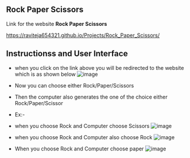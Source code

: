 Rock Paper Scissors
---

Link for the website <strong> Rock Paper Scissors</strong>

https://raviteja654321.github.io/Projects/Rock_Paper_Scissors/


Instructionss and User Interface
---
* when you click on the link above you will be redirected to the website which is as shown below
![image](https://user-images.githubusercontent.com/94986564/208866545-ffef43a9-9177-49b5-ba03-1813d70f9c28.png)

* Now you can choose either Rock/Paper/Scissors
* Then the computer also generates the one of the choice either Rock/Paper/Scissor
* Ex:- 
* when you choose Rock and Computer choose Scissors
![image](https://user-images.githubusercontent.com/94986564/208866441-7c71fdea-5d77-460c-a0c9-700ac4e51f98.png)
* when you choose Rock and Computer also choose Rock
![image](https://user-images.githubusercontent.com/94986564/208866116-0897d01a-b710-472a-85ec-3a3a4cadb658.png)
* When you choose Rock and Computer choose paper
![image](https://user-images.githubusercontent.com/94986564/208866305-62b9440c-a660-4986-8234-978e024c3e94.png)
